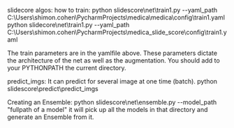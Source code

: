 slidecore algos:
how to train:
python slidescore\net\train1.py --yaml_path C:\Users\shimon.cohen\PycharmProjects\medica\medica\config\train1.yaml
python slidecore\net\train1.py --yaml_path C:\Users\shimon.cohen\PycharmProjects\medica_slide_score\config\train1.yaml

The train parameters are in the yamlfile above. These parameters dictate the architecture of the net
as well as the augmentation.
You should add to your PYTHONPATH the current directory.

predict_imgs:
It can predict for several image at one time (batch).
python slidescore\predict\predict_imgs

Creating an Ensemble:
python slidescore\net\ensemble.py --model_path "fullpath of a model"
it will pick up all the models in that directory and generate an Ensemble from it.
